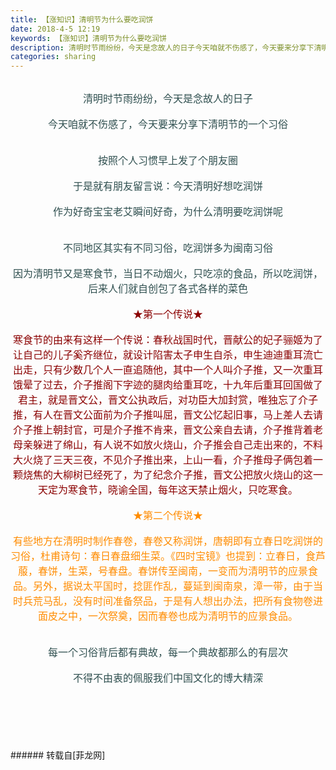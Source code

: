 ```yaml
---
title: 【涨知识】清明节为什么要吃润饼
date: 2018-4-5 12:19
keywords: 【涨知识】清明节为什么要吃润饼
description: 清明时节雨纷纷，今天是念故人的日子今天咱就不伤感了，今天要来分享下清明节的一个习俗按照个人习惯早上发了个朋友圈于是就有朋友留言说：今天清明好想吃润饼作为好奇宝宝老艾瞬间好奇，为什么清明要吃润饼呢不同地区其实有不同习俗，吃润饼多为闽南习俗因为清明节又是寒食节，当日不动烟火，只吃凉的食品，所以吃润饼，后来人们就自创包了各式各样的菜色★第一个传说★寒食节的由来有这样一个传说：春秋战国时代，晋献公的妃子骊姬为了让自己的儿子奚齐继位，就设计陷害太子申生自杀，申生迪迪重耳流亡出走，只有少数几个人一直追随他，其中一个人叫介子推，又一次重耳饿晕了过去，介子推阁下字迹的腿肉给重耳吃，十九年后重耳回国做了君主，就是晋文公，晋文公执政后，对功臣大加封赏，唯独忘了介子推，有人在晋文公面前为介子推叫屈，晋文公忆起旧事，马上差人去请介子推上朝封官，可是介子推不肯来，晋文公亲自去请，介子推背着老母亲躲进了绵山，有人说不如放火烧山，介子推会自己走出来的，不料大火烧了三天三夜，不见介子推出来，上山一看，介子推母子俩包着一颗烧焦的大柳树已经死了，为了纪念介子推，晋文公把放火烧山的这一天定为寒食节，晓谕全国，每年这天禁止烟火，只吃寒食。★第二个传说★有些地方在清明时制作春卷，春卷又称润饼，唐朝即有立春日吃润饼的习俗，杜甫诗句：春日春盘细生菜。《四时宝镜》也提到：立春日，食芦菔，春饼，生菜，号春盘。春饼传至闽南，一变而为清明节的应景食品。另外，据说太平国时，捻匪作乱，蔓延到闽南泉，漳一带，由于当时兵荒马乱，没有时间准备祭品，于是有人想出办法，把所有食物卷进面皮之中，一次祭奠，因而春卷也成为清明节的应景食品。每一个习俗背后都有典故，每一个典故都那么的有层次不得不由衷的佩服我们中国文化的博大精深
categories: sharing
---
```

<td class="t_f" id="postmessage_1230595">

<div align="center"><font face="Tahoma"><font size="3"><font color="#2f4f4f"><img alt="" border="0" class="zoom" data-cf-modified-c603b70747fcb09394ff68d5-="" file="http://www.xincha.com/pic/1?src=http://mmbiz.qpic.cn/mmbiz_gif/EE7Tj7ibFKsLPuFAriaYfpvUnAAx7TvriazMjaPHuM0JmtfLySUL2hEWr4k6JAGna9lpyJCAiaN5QXQEt5yE5gZ7aw/0?wx_fmt=gif" id="aimg_p6MF0" lazyloadthumb="1" onclick="" onmouseover="" src="http://www.xincha.com/pic/1?src=http://mmbiz.qpic.cn/mmbiz_gif/EE7Tj7ibFKsLPuFAriaYfpvUnAAx7TvriazMjaPHuM0JmtfLySUL2hEWr4k6JAGna9lpyJCAiaN5QXQEt5yE5gZ7aw/0?wx_fmt=gif"/></font></font></font></div><br/>
<div align="center"><font face="Tahoma"><font size="3"><font color="#2f4f4f">清明时节雨纷纷，今天是念故人的日子</font></font></font></div><br/>
<div align="center"><font face="Tahoma"><font size="3"><font color="#2f4f4f">今天咱就不伤感了，今天要来分享下清明节的一个习俗</font></font></font></div><br/>
<div align="center"><font face="Tahoma"><font size="3"><font color="#2f4f4f"><img alt="" border="0" class="zoom" data-cf-modified-c603b70747fcb09394ff68d5-="" file="https://encrypted-tbn0.gstatic.com/images?q=tbn:ANd9GcTyv-DnilqkZcZPjToulXWEl1c2yI0Ge17BUSZKQyRxhwjkOWTb3w" id="aimg_zZ9E7" lazyloadthumb="1" onclick="" onmouseover="" src="https://encrypted-tbn0.gstatic.com/images?q=tbn:ANd9GcTyv-DnilqkZcZPjToulXWEl1c2yI0Ge17BUSZKQyRxhwjkOWTb3w"/></font></font></font></div><br/>
<div align="center"><font face="Tahoma"><font size="3"><font color="#2f4f4f">按照个人习惯早上发了个朋友圈</font></font></font></div><br/>
<div align="center"><font face="Tahoma"><font size="3"><font color="#2f4f4f">于是就有朋友留言说：今天清明好想吃润饼</font></font></font></div><br/>
<div align="center"><font face="Tahoma"><font size="3"><font color="#2f4f4f">作为好奇宝宝老艾瞬间好奇，为什么清明要吃润饼呢</font></font></font></div><br/>
<div align="center"><font face="Tahoma"><font size="3"><font color="#2f4f4f"><img alt="" border="0" class="zoom" data-cf-modified-c603b70747fcb09394ff68d5-="" file="https://dingyue.nosdn.127.net/XbHvOaJNr4YS8FsnOxdtrLoNESboS4qFHF2OmDSXD8b2a1519352520483.gif" id="aimg_l2y6Y" lazyloadthumb="1" onclick="" onmouseover="" src="https://dingyue.nosdn.127.net/XbHvOaJNr4YS8FsnOxdtrLoNESboS4qFHF2OmDSXD8b2a1519352520483.gif"/></font></font></font></div><br/>
<div align="center"><font face="Tahoma"><font size="3"><font color="#2f4f4f">不同地区其实有不同习俗，吃润饼多为闽南习俗</font></font></font></div><br/>
<div align="center"><font face="Tahoma"><font size="3"><font color="#2f4f4f">因为清明节又是寒食节，当日不动烟火，只吃凉的食品，所以吃润饼，后来人们就自创包了各式各样的菜色</font></font></font></div><br/>
<div align="center"><font face="Tahoma"><font size="3"><font color="#8b0000">★第一个传说★</font></font></font></div><br/>
<div align="center"><font face="Tahoma"><font size="3"><font color="#8b0000">寒食节的由来有这样一个传说：春秋战国时代，晋献公的妃子骊姬为了让自己的儿子奚齐继位，就设计陷害太子申生自杀，申生迪迪重耳流亡出走，只有少数几个人一直追随他，其中一个人叫介子推，又一次重耳饿晕了过去，介子推阁下字迹的腿肉给重耳吃，十九年后重耳回国做了君主，就是晋文公，晋文公执政后，对功臣大加封赏，唯独忘了介子推，有人在晋文公面前为介子推叫屈，晋文公忆起旧事，马上差人去请介子推上朝封官，可是介子推不肯来，晋文公亲自去请，介子推背着老母亲躲进了绵山，有人说不如放火烧山，介子推会自己走出来的，不料大火烧了三天三夜，不见介子推出来，上山一看，介子推母子俩包着一颗烧焦的大柳树已经死了，为了纪念介子推，晋文公把放火烧山的这一天定为寒食节，晓谕全国，每年这天禁止烟火，只吃寒食。</font></font></font></div><br/>
<div align="center"><font face="Tahoma"><font size="3"><font color="#ff8c00">★第二个传说★</font></font></font></div><br/>
<div align="center"><font face="Tahoma"><font size="3"><font color="#ff8c00">有些地方在清明时制作春卷，春卷又称润饼，唐朝即有立春日吃润饼的习俗，杜甫诗句：春日春盘细生菜。《四时宝镜》也提到：立春日，食芦菔，春饼，生菜，号春盘。春饼传至闽南，一变而为清明节的应景食品。另外，据说太平国时，捻匪作乱，蔓延到闽南泉，漳一带，由于当时兵荒马乱，没有时间准备祭品，于是有人想出办法，把所有食物卷进面皮之中，一次祭奠，因而春卷也成为清明节的应景食品。</font></font></font></div><br/>
<div align="center"><font face="Tahoma"><font size="3"><font color="#ff8c00"><img alt="" border="0" class="zoom" data-cf-modified-c603b70747fcb09394ff68d5-="" file="http://p2.cri.cn/M00/2E/E8/CqgNOlbGyLaAUNKUAAAAAAAAAAA699.500x533.png" id="aimg_MWvYD" lazyloadthumb="1" onclick="" onmouseover="" src="http://p2.cri.cn/M00/2E/E8/CqgNOlbGyLaAUNKUAAAAAAAAAAA699.500x533.png"/></font></font></font></div><br/>
<div align="center"><font face="Tahoma"><font size="3"><font color="#2f4f4f">每一个习俗背后都有典故，每一个典故都那么的有层次</font></font></font></div><br/>
<div align="center"><font face="Tahoma"><font size="3"><font color="#2f4f4f">不得不由衷的佩服我们中国文化的博大精深</font></font></font></div><br/>
<br/>
<br/>
<br/>
<br/>
<br/>
</td>
###### 转载自[菲龙网]